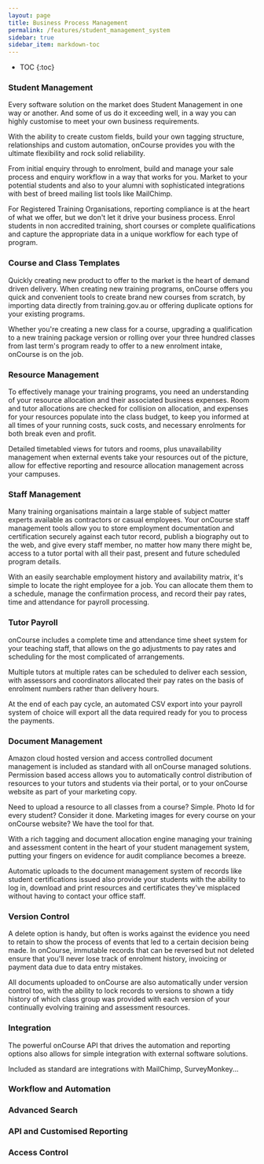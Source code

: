 ```yaml
---
layout: page
title: Business Process Management
permalink: /features/student_management_system
sidebar: true
sidebar_item: markdown-toc
---
```


* TOC
{:toc}

### Student Management

Every software solution on the market does Student Management in one way or another. And some of us do it exceeding well, in a way you can highly customise to meet your own business requirements.

With the ability to create custom fields, build your own tagging structure, relationships and custom automation, onCourse provides you with the ultimate flexibility and rock solid reliability.

From initial enquiry through to enrolment, build and manage your sale process and enquiry workflow in a way that works for you. Market to your potential students and also to your alumni with sophisticated integrations with best of breed mailing list tools like MailChimp.

For Registered Training Organisations, reporting compliance is at the heart of what we offer, but we don't let it drive your business process. Enrol students in non accredited training, short courses or complete qualifications and capture the appropriate data in a unique workflow for each type of program.  


### Course and Class Templates

Quickly creating new product to offer to the market is the heart of demand driven delivery. When creating new training programs, onCourse offers you quick and convenient tools to create brand new courses from scratch, by importing data directly from training.gov.au or offering duplicate options for your existing programs.

Whether you're creating a new class for a course, upgrading a qualification to a new training package version or rolling over your three hundred classes from last term's program ready to offer to a new enrolment intake, onCourse is on the job.

### Resource Management

To effectively manage your training programs, you need an understanding of your resource allocation and their associated business expenses. Room and tutor allocations are checked for collision on allocation, and expenses for your resources populate into the class budget, to keep you informed at all times of your running costs, suck costs, and necessary enrolments for both break even and profit.

Detailed timetabled views for tutors and rooms, plus unavailability management when external events take your resources out of the picture, allow for effective reporting and resource allocation management across your campuses.

### Staff Management

Many training organisations maintain a large stable of subject matter experts available as contractors or casual employees. Your onCourse staff management tools allow you to store employment documentation and certification securely against each tutor record, publish a biography out to the web, and give every staff member, no matter how many there might be, access to a tutor portal with all their past, present and future scheduled program details.

With an easily searchable employment history and availability matrix, it's simple to locate the right employee for a job. You can allocate them them to a schedule, manage the confirmation process, and record their pay rates, time and attendance for payroll processing.

### Tutor Payroll

onCourse includes a complete time and attendance time sheet system for your teaching staff, that allows on the go adjustments to pay rates and scheduling for the most complicated of arrangements.

Multiple tutors at multiple rates can be scheduled to deliver each session, with assessors and coordinators allocated their pay rates on the basis of enrolment numbers rather than delivery hours.

At the end of each pay cycle, an automated CSV export into your payroll system of choice will export all the data required ready for you to process the payments.

### Document Management

Amazon cloud hosted version and access controlled document management is included as standard with all onCourse managed solutions. Permission based access allows you to automatically control distribution of resources to your tutors and students via their portal, or to your onCourse website as part of your marketing copy.

Need to upload a resource to all classes from a course? Simple. Photo Id for every student? Consider it done. Marketing images for every course on your onCourse website? We have the tool for that.

With a rich tagging and document allocation engine managing your training and assessment content in the heart of your student management system, putting your fingers on evidence for audit compliance becomes a breeze.

Automatic uploads to the document management system of records like student certifications issued also provide your students with the ability to log in, download and print resources and certificates they've misplaced without having to contact your office staff.

### Version Control

A delete option is handy, but often is works against the evidence you need to retain to show the process of events that led to a certain decision being made. In onCourse, immutable records that can be reversed but not deleted ensure that you'll never lose track of enrolment history, invoicing or payment data due to data entry mistakes.

All documents uploaded to onCourse are also automatically under version control too, with the ability to lock records to versions to shown a tidy history of which class group was provided with each version of your continually evolving training and assessment resources.

### Integration

The powerful onCourse API that drives the automation and reporting options also allows for simple integration with external software solutions. 

Included as standard are integrations with MailChimp, SurveyMonkey...

### Workflow and Automation

### Advanced Search

### API and Customised Reporting

### Access Control









